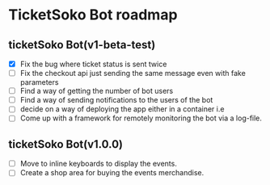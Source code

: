 # TicketSoko Bot roadmap

## ticketSoko Bot(v1-beta-test)

* [x] Fix the bug where ticket status is sent twice  
* [ ] Fix the checkout api just sending the same message even with fake parameters   
* [ ] Find a way of getting the number of bot users  
* [ ] Find a way of sending notifications to the users of the bot  
* [ ] decide on a way of deploying the app either in a container i.e    
* [ ] Come up with a framework for remotely monitoring the bot via a log-file.  

## ticketSoko Bot(v1.0.0)

* [ ] Move to inline keyboards to display the events.  
* [ ] Create a shop area for buying the events merchandise. 